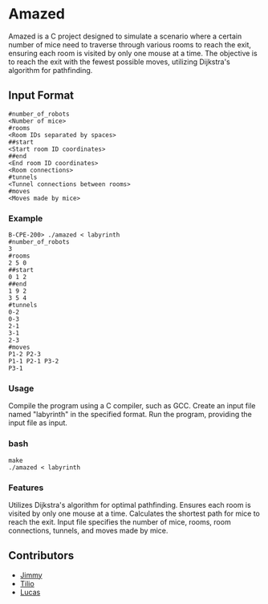 # Amazed

Amazed is a C project designed to simulate a scenario where a certain number of mice need to traverse through various rooms to reach the exit, ensuring each room is visited by only one mouse at a time. The objective is to reach the exit with the fewest possible moves, utilizing Dijkstra's algorithm for pathfinding.

## Input Format

```
#number_of_robots
<Number of mice>
#rooms
<Room IDs separated by spaces>
##start
<Start room ID coordinates>
##end
<End room ID coordinates>
<Room connections>
#tunnels
<Tunnel connections between rooms>
#moves
<Moves made by mice>
```

### Example

```shell
B-CPE-200> ./amazed < labyrinth
#number_of_robots
3
#rooms
2 5 0
##start
0 1 2
##end
1 9 2
3 5 4
#tunnels
0-2
0-3
2-1
3-1
2-3
#moves
P1-2 P2-3
P1-1 P2-1 P3-2
P3-1
```

### Usage

Compile the program using a C compiler, such as GCC.
Create an input file named "labyrinth" in the specified format.
Run the program, providing the input file as input.

### bash
```shell
make
./amazed < labyrinth
```

### Features
Utilizes Dijkstra's algorithm for optimal pathfinding.
Ensures each room is visited by only one mouse at a time.
Calculates the shortest path for mice to reach the exit.
Input file specifies the number of mice, rooms, room connections, tunnels, and moves made by mice.

## Contributors

- [Jimmy](https://github.com/JimmyRamsamynaick)
- [Tilio](https://github.com/TilioHuart)
- [Lucas](https://github.com/LucasLudovic)